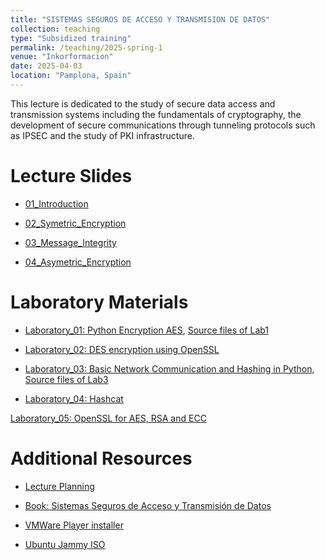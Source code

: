 ```yaml
---
title: "SISTEMAS SEGUROS DE ACCESO Y TRANSMISION DE DATOS"
collection: teaching
type: "Subsidized training"
permalink: /teaching/2025-spring-1
venue: "Inkorformacion"
date: 2025-04-03
location: "Pamplona, Spain"
---
```


This lecture is dedicated to the study of secure data access and transmission systems including the fundamentals of cryptography, the development of secure communications through tunneling protocols such as IPSEC and the study of PKI infrastructure.

Lecture Slides
======
- [01_Introduction](https://sfl0r3nz05.github.io/files/slides/01_INTRODUCTION.pdf)

- [02_Symetric_Encryption](https://sfl0r3nz05.github.io/files/slides/02_SYMETRIC_ENCRYPTION.pdf)

- [03_Message_Integrity](https://sfl0r3nz05.github.io/files/slides/03_MESSAGE_INTEGRITY.pdf)

- [04_Asymetric_Encryption](https://sfl0r3nz05.github.io/files/slides/04_ASYMETRIC_ENCRYPTION.pdf)

Laboratory Materials
======

- [Laboratory_01: Python Encryption AES](https://sfl0r3nz05.github.io/files/labs/Laboratory_01.pdf), [Source files of Lab1](https://github.com/sfl0r3nz05/Lectures_Lab/tree/master/Secure_Access_Systems_and_Data_Transmission/lab1/lab1.md)

- [Laboratory_02: DES encryption using OpenSSL](https://sfl0r3nz05.github.io/files/labs/Laboratory_02.pdf)

- [Laboratory_03: Basic Network Communication and Hashing in Python](https://sfl0r3nz05.github.io/files/labs/Laboratory_03.pdf), [Source files of Lab3](https://github.com/sfl0r3nz05/Lectures_Lab/tree/master/Secure_Access_Systems_and_Data_Transmission/lab3/lab3.md)

- [Laboratory_04: Hashcat](https://sfl0r3nz05.github.io/files/labs/Laboratory_04.pdf)

[Laboratory_05: OpenSSL for AES, RSA and ECC](https://sfl0r3nz05.github.io/files/labs/Laboratory_05.pdf)

Additional Resources
======

- [Lecture Planning](https://sfl0r3nz05.github.io/files/resources/planning.pdf)

- [Book: Sistemas Seguros de Acceso y Transmisión de Datos](https://sfl0r3nz05.github.io/files/resources/Sistemas_Seguros_de_Acceso_y_Trans._de_Datos_(MF0489_3).pdf)

- [VMWare Player installer](https://www.techspot.com/downloads/1969-vmware-player.html)

- [Ubuntu Jammy ISO](https://releases.ubuntu.com/jammy)